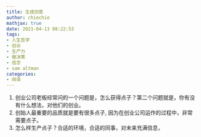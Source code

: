 ```yaml
---
title: 生成创意
author: chiechie
mathjax: true
date: 2021-04-13 08:22:53
tags:
- 人生哲学
- 创业
- 生产力
- 做决策
- 信念
- sam altman
categories:
- 阅读
---
```


1. 创业公司老板经常问的一个问题是，怎么获得点子？第二个问题就是，你有没有什么想法，对他们的创业。
2. 创始人最重要的品质就是要有很多点子, 因为在创业公司运作的过程中，非常需要点子。
3. 怎么样生产点子？合适的环境，合适的同事，对未来充满信息，